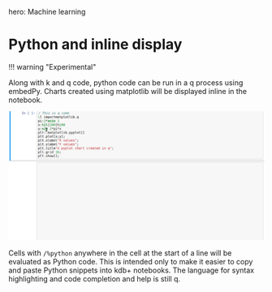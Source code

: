hero: Machine learning

# Python and inline display


!!! warning "Experimental" 

Along with k and q code, python code can be run in a q process using embedPy. 
Charts created using matplotlib will be displayed inline in the notebook. 

![matplotlib](img/matplotlib.gif "Matplotlib inline display")

Cells with `/%python` anywhere in the cell at the start of a line will be evaluated as Python code.
This is intended only to make it easier to copy and paste Python snippets into kdb+ notebooks.
The language for syntax highlighting and code completion and help is still q.



